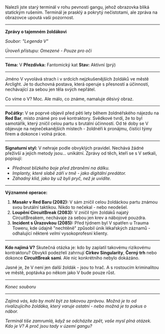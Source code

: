 Nalezli jste starý terminál v rohu pevnosti gangu, jehož obrazovka bliká statickým rušením. Terminál je prasklý a pokrytý nečistotami, ale zpráva na obrazovce upoutá vaši pozornost.

---

**Zprávy o tajemném žoldákovi**

_Soubor: "Legenda V"_

_Úroveň přístupu: Omezené - Pouze pro oči_

---

**Téma:** V
**Přezdívka:** Fantomický kat
**Stav:** Aktivní (prý)

---

Jméno V vyvolává strach i v srdcích nejzkušenějších žoldáků ve městě Arclight. Je to duchovná postava, která operuje s přesností a účinností, nechávající za sebou jen těla svých nepřátel.

Co víme o V? Moc. Ale málo, co známe, namaluje děsivý obraz.

---

**Počátky:**
V se poprvé objevil před pěti lety během žoldnéřského nájezdu na **Red Bar**, místo známé pro své kontraktory. Svědkové tvrdí, že to byl samotářík, který zničil celou partu s brutální účinností. Od té doby se V objevuje na nejnečekanějších místech - žoldnéři k pronájmu, čistící týmy firem a dokonce i volná práce.

---

**Signaturní styl:**
V nehraje podle obvyklých pravidel. Nechává žádné přeživší a jejich metody jsou... unikátní. Zprávy od těch, kteří se s V setkali, popisují:

- _Přednost blízkého boje před zbraněmi na dálku._
- _Implanty, které slabě září v tmě - jako digitální predátor._
- _Záhadný klid, jako by už byli pryč, než je uvidíte._

---

**Významné operace:**

1. **Masakr v Red Baru (2082):** V sám zničil celou žoldáckou partu známou svou brutální taktikou. Nikdo to nečekal - nebo neodešel.
2. **Loupění CircuitBreak (2083):** V zničil tým žoldáků najatý CircuitBreakem, nechávaje za sebou jen krev a nábojové pouzdra.
3. **Incident s Úrazovkou (2085):** Před týdnem byl V spatřen u Trauma Toweru, kde údajně "nechtěně" způsobil únik lékařských záznamů - odhalující některé _velmi_ vysokoprofesní klienty.

---

**Kdo najímá V?**
Skutečná otázka je: kdo by zaplatil takovému rizikovému kontraktoru? Obvyklí podezřelí zahrnují **Církev Singularity**, **Černý trh** nebo dokonce **CircuitBreak sami**. Ale nic konkrétního nebylo dokázáno.

Jasné je, že V není jen další žoldák - jsou to hrač. A s rostoucím kriminalitou ve městě, poptávka po někom jako V bude pouze růst.

---

_Konec souboru_

---

_Zajímá vás, kdo by mohl být za takovou zprávou. Možná je to od rivalizujícího žoldáka, který varuje ostatní - nebo možná je to pokus o nábor._

_Terminál tiše zamrumlá, když se odcházíte zpět, vaše mysl plná otázek. Kdo je V? A proč jsou tady v území gangu?_
